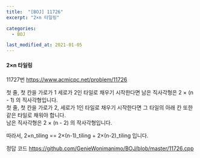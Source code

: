```yaml
---
title:  "[BOJ] 11726"
excerpt: "2×n 타일링"

categories:
  - BOJ

last_modified_at: 2021-01-05
---
```


#### 2×n 타일링

11727번 <https://www.acmicpc.net/problem/11726>

첫 줄, 첫 칸을 가로가 1 세로가 2인 타일로 채우기 시작한다면 남은 직사각형은 2 × (n - 1) 의 직사각형입니다.<br>
첫 줄, 첫 칸을 가로가 2, 세로가 1인 타일로 채우기 시작한다면 그 타일의 아래 칸 또한 같은 타일로 채워야 합니다.<br>
남은 직사각형은 2 × (n - 2) 의 작사각형입니다.

따라서, 2×n_tiling == 2×(n-1)_tiling + 2×(n-2)_tiling 입니다.

정답 코드 <https://github.com/GenieWonimanimo/BOJ/blob/master/11726.cpp>